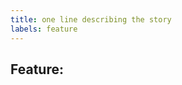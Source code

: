 ```yaml
---
title: one line describing the story
labels: feature
---
```

## Feature: <title>
 
### Narrative:
As a <type of user>  
I want <some goal> 
so that <some reason>
 
### Acceptance Criteria: 

- [ ] 1. **Scenario**: Describe Scenario 
  - Given <context>  
    - And <some more context>...  
  - When  <event>  
  - Then  <outcome>  
    - And <another outcome>...
